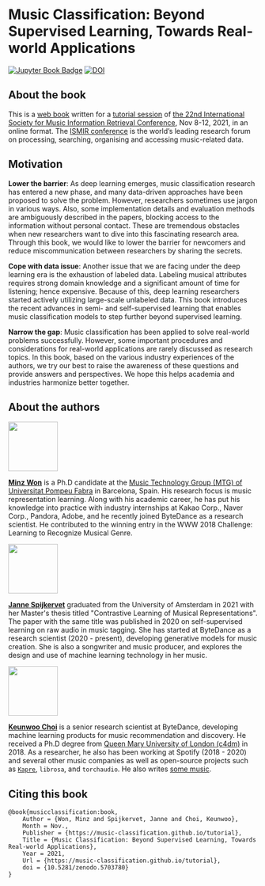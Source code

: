# Music Classification: Beyond Supervised Learning, Towards Real-world Applications


[![Jupyter Book Badge](https://jupyterbook.org/badge.svg)](https://music-classification.github.io/tutorial) [![DOI](https://zenodo.org/badge/DOI/10.5281/zenodo.5703780.svg)](https://doi.org/10.5281/zenodo.5703780)


## About the book

This is a [web book](https://music-classification.github.io/tutorial) written for a [tutorial session](https://ismir2021.ismir.net/tutorials/) of [the 22nd International Society for Music Information Retrieval Conference](https://ismir2021.ismir.net/), Nov 8-12, 2021, in an online format. The [ISMIR conference](https://ismir.net/) is the world’s leading research forum on processing, searching, organising and accessing music-related data.


## Motivation
**Lower the barrier**: As deep learning emerges, music classification research has entered a new phase, and many data-driven approaches have been proposed to solve the problem. However, researchers sometimes use jargon in various ways. Also, some implementation details and evaluation methods are ambiguously described in the papers, blocking access to the information without personal contact. These are tremendous obstacles when new researchers want to dive into this fascinating research area. Through this book, we would like to lower the barrier for newcomers and reduce miscommunication between researchers by sharing the secrets.

**Cope with data issue**: Another issue that we are facing under the deep learning era is the exhaustion of labeled data. Labeling musical attributes requires strong domain knowledge and a significant amount of time for listening; hence expensive. Because of this, deep learning researchers started actively utilizing large-scale unlabeled data. This book introduces the recent advances in semi- and self-supervised learning that enables music classification models to step further beyond supervised learning.

**Narrow the gap**: Music classification has been applied to solve real-world problems successfully. However, some important procedures and considerations for real-world applications are rarely discussed as research topics. In this book, based on the various industry experiences of the authors, we try our best to raise the awareness of these questions and provide answers and perspectives. We hope this helps academia and industries harmonize better together.

## About the authors

<p align = "left">
<img src = "https://i.imgur.com/QGazkla.jpg" width=100>
</p>

[**Minz Won**](https://minzwon.github.io/) is a Ph.D candidate at the 
[Music Technology Group (MTG) of Universitat Pompeu Fabra](https://www.upf.edu/web/mtg) in Barcelona, Spain. 
His research focus is music representation learning. 
Along with his academic career, he has put his knowledge into practice with industry internships at 
Kakao Corp., Naver Corp., Pandora, Adobe, and he recently joined ByteDance as a research scientist. 
He contributed to the winning entry in the WWW 2018 Challenge: Learning to Recognize Musical Genre.

<p align = "left">
<img src = "https://i.imgur.com/NbpGtFZ.jpg" width=100>
</p>

[**Janne Spijkervet**](https://jspijkervet.com/) graduated from the University of Amsterdam in 2021 with her 
Master's thesis titled "Contrastive Learning of Musical Representations". The paper with the same title was published 
in 2020 on self-supervised learning on raw audio in music tagging. She has started at ByteDance as 
a research scientist (2020 - present), developing generative models for music creation. 
She is also a songwriter and music producer, and explores the design and use of machine learning technology in her music.

<p align = "left">
<img src = "https://i.imgur.com/7NFzRYd.jpg" width=100>
</p>

[**Keunwoo Choi**](https://keunwoochoi.github.io/) is a senior research scientist at ByteDance, developing machine learning 
products for music recommendation and discovery. He received a Ph.D degree from 
[Queen Mary University of London (c4dm)](https://c4dm.eecs.qmul.ac.uk/) in 2018. As a researcher, he also has been 
working at Spotify (2018 - 2020) and several other music companies as well as open-source projects such as 
[`Kapre`](https://kapre.readthedocs.io/en/latest/), `librosa`, and `torchaudio`. 
He also writes [some music](https://www.youtube.com/channel/UC6WGQvwwM3M7sX98zJ14XPA).


## Citing this book
```
@book{musicclassification:book,
    Author = {Won, Minz and Spijkervet, Janne and Choi, Keunwoo},
    Month = Nov.,
    Publisher = {https://music-classification.github.io/tutorial},
    Title = {Music Classification: Beyond Supervised Learning, Towards Real-world Applications},
    Year = 2021,
    Url = {https://music-classification.github.io/tutorial},
    doi = {10.5281/zenodo.5703780}
}
```